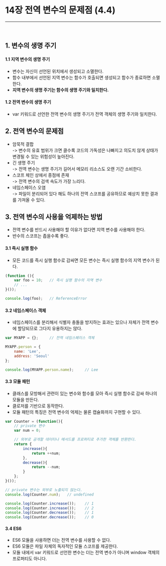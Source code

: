 # 14장 전역 변수의 문제점 (4.4)
<hr>
<br>

## 1. 변수의 생명 주기
#### 1.1 지역 변수의 생명 주기
- 변수는 자신이 선언된 위치에서 생성되고 소멸한다.
- 함수 내부에서 선언된 지역 변수는 함수가 호출되면 생성되고 함수가 종료하면 소멸한다.
- **지역 변수의 생명 주기는 함수의 생명 주기와 일치한다.**

#### 1.2 전역 변수의 생명 주기
- var 키워드로 선언한 전역 변수의 생명 주기가 전역 객체의 생명 주기와 일치한다.

## 2. 전역 변수의 문제점
- 암묵적 결합 <br>
-> 변수의 유효 범위가 크면 클수록 코드의 가독성은 나빠지고 의도치 않게 상태가 변경될 수 있는 위험성이 높아진다.
- 긴 생명 주기 <br>
-> 전역 변수는 생명 주기가 길어서 메모리 리소스도 오랜 기간 소비한다.
- 스코프 체인 상에서 종점에 존재<br>
 -> 전역 변수의 검색 속도가 가장 느리다.
- 네임스페이스 오염<br>
-> 파일이 분리되어 있다 해도 하나의 전역 스코프를 공유하므로 예상치 못한 결과를 가져올 수 있다.

## 3. 전역 변수의 사용을 억제하는 방법
- 전역 변수를 반드시 사용해야 할 이유가 없다면 지역 변수를 사용해야 한다. 
- 뱐수의 스코프는 좁을수록 좋다.

#### 3.1 즉시 실행 함수
- 모든 코드를 즉시 실행 함수로 감싸면 모든 변수는 즉시 실행 함수의 지역 변수가 된다.
```jsx
(function (){
    var foo = 10;   // 즉시 실행 함수의 지역 변수
    // ...
}());

console.log(foo);   // ReferenceError
```

#### 3.2 네임스페이스 객체
- 네임스페이스를 분리해서 식별자 충돌을 방지하는 효과는 있으나 자체가 전역 변수에 할당되므로 그다지 유용하지는 않다.
```jsx
var MYAPP = {};     // 전역 네임스페이스 객체

MYAPP.person = {
    name: 'Lee',
    address: 'Seoul'
};

console.log(MYAPP.person.name);     // Lee
```
#### 3.3 모듈 패턴
- 클래스를 모방해서 관련이 있는 변수와 함수를 모아 즉시 실행 함수로 감싸 하나의 모듈을 만든다.
- 클로저를 기반으로 동작한다.
- 모듈 패턴의 특징은 전역 변수의 억제는 물론 캡슐화까지 구현할 수 있다.
```jsx
var Counter = (function(){
    // private 변수
    var num = 0;

    // 외부로 공개할 데이터나 메서드를 프로퍼티로 추가한 객체를 반환한다.
    return {
        increase(){
            return ++num;
        },
        decrease(){
            return --num;
        }
    };
}());

// private 변수는 외부로 노출되지 않는다.
console.log(Counter.num);   // undefined

console.log(Counter.increase());    // 1
console.log(Counter.increase());    // 2
console.log(Counter.decrease());    // 1
console.log(Counter.decrease());    // 0
```

#### 3.4 ES6
- ES6 모듈을 사용하면 더는 전역 변수를 사용할 수 없다.
- ES6 모듈은 파일 자체의 독자적인 모듈 스코프를 제공한다.
- 모듈 내에서 var 키워드로 선언한 변수는 더는 전역 변수가 아니며 window 객체의 프로퍼티도 아니다.